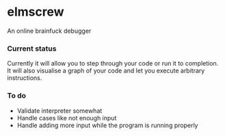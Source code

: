 # elmscrew
An online brainfuck debugger

### Current status
Currently it will allow you to step through your code or run it to completion. It will also visualise a graph of your code and let you execute arbitrary instructions.

### To do
- Validate interpreter somewhat
- Handle cases like not enough input
- Handle adding more input while the program is running properly
